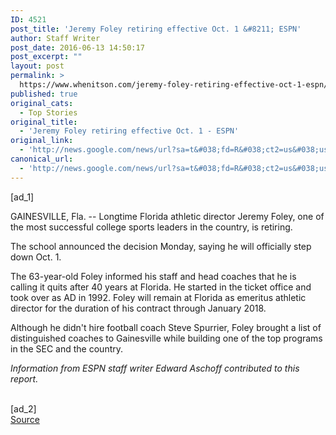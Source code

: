 ```yaml
---
ID: 4521
post_title: 'Jeremy Foley retiring effective Oct. 1 &#8211; ESPN'
author: Staff Writer
post_date: 2016-06-13 14:50:17
post_excerpt: ""
layout: post
permalink: >
  https://www.whenitson.com/jeremy-foley-retiring-effective-oct-1-espn/
published: true
original_cats:
  - Top Stories
original_title:
  - 'Jeremy Foley retiring effective Oct. 1 - ESPN'
original_link:
  - 'http://news.google.com/news/url?sa=t&#038;fd=R&#038;ct2=us&#038;usg=AFQjCNGqE5c1WxdEejyBZScO8fO1Hg8fjA&#038;clid=c3a7d30bb8a4878e06b80cf16b898331&#038;cid=52779132575865&#038;ei=KMheV4D_KeW4wQHQ_omoCw&#038;url=http://espn.go.com/college-sports/story/_/id/16173289/florida-gators-athletic-director-jeremy-foley-retiring-25-years'
canonical_url:
  - 'http://news.google.com/news/url?sa=t&#038;fd=R&#038;ct2=us&#038;usg=AFQjCNGqE5c1WxdEejyBZScO8fO1Hg8fjA&#038;clid=c3a7d30bb8a4878e06b80cf16b898331&#038;cid=52779132575865&#038;ei=KMheV4D_KeW4wQHQ_omoCw&#038;url=http://espn.go.com/college-sports/story/_/id/16173289/florida-gators-athletic-director-jeremy-foley-retiring-25-years'
---
```

 [ad_1]
<br><div readability="47.03305785124"><p>GAINESVILLE, Fla. -- Longtime Florida athletic director Jeremy Foley, one of the most successful college sports leaders in the country, is retiring.</p><p>The school announced the decision Monday, saying he will officially step down Oct. 1.</p><p>The 63-year-old Foley informed his staff and head coaches that he is calling it quits after 40 years at Florida. He started in the ticket office and took over as AD in 1992. Foley will remain at Florida as emeritus athletic director for the duration of his contract through January 2018.</p><p>Although he didn't hire football coach Steve Spurrier, Foley brought a list of distinguished coaches to Gainesville while building one of the top programs in the SEC and the country.</p><p><em>Information from ESPN staff writer Edward Aschoff contributed to this report.</em></p>
</div>
<br>[ad_2]
<br><a href="http://news.google.com/news/url?sa=t&#038;fd=R&#038;ct2=us&#038;usg=AFQjCNGqE5c1WxdEejyBZScO8fO1Hg8fjA&#038;clid=c3a7d30bb8a4878e06b80cf16b898331&#038;cid=52779132575865&#038;ei=KMheV4D_KeW4wQHQ_omoCw&#038;url=http://espn.go.com/college-sports/story/_/id/16173289/florida-gators-athletic-director-jeremy-foley-retiring-25-years">Source </a>